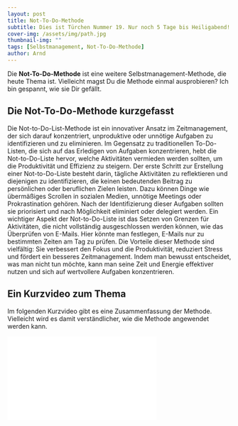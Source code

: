 ```yaml
---
layout: post
title: Not-To-Do-Methode
subtitle: Dies ist Türchen Nummer 19. Nur noch 5 Tage bis Heiligabend!
cover-img: /assets/img/path.jpg
thumbnail-img: ""
tags: [Selbstmanagement, Not-To-Do-Methode]
author: Arnd
---
```


Die **Not-To-Do-Methode** ist eine weitere Selbstmanagement-Methode, die heute Thema ist. Vielleicht magst Du die Methode einmal ausprobieren? Ich bin gespannt, wie sie Dir gefällt.

## Die Not-To-Do-Methode kurzgefasst

Die Not-to-Do-List-Methode ist ein innovativer Ansatz im Zeitmanagement, der sich darauf konzentriert, unproduktive oder unnötige Aufgaben zu identifizieren und zu eliminieren. Im Gegensatz zu traditionellen To-Do-Listen, die sich auf das Erledigen von Aufgaben konzentrieren, hebt die Not-to-Do-Liste hervor, welche Aktivitäten vermieden werden sollten, um die Produktivität und Effizienz zu steigern. Der erste Schritt zur Erstellung einer Not-to-Do-Liste besteht darin, tägliche Aktivitäten zu reflektieren und diejenigen zu identifizieren, die keinen bedeutenden Beitrag zu persönlichen oder beruflichen Zielen leisten. Dazu können Dinge wie übermäßiges Scrollen in sozialen Medien, unnötige Meetings oder Prokrastination gehören. Nach der Identifizierung dieser Aufgaben sollten sie priorisiert und nach Möglichkeit eliminiert oder delegiert werden. Ein wichtiger Aspekt der Not-to-Do-Liste ist das Setzen von Grenzen für Aktivitäten, die nicht vollständig ausgeschlossen werden können, wie das Überprüfen von E-Mails. Hier könnte man festlegen, E-Mails nur zu bestimmten Zeiten am Tag zu prüfen. Die Vorteile dieser Methode sind vielfältig: Sie verbessert den Fokus und die Produktivität, reduziert Stress und fördert ein besseres Zeitmanagement. Indem man bewusst entscheidet, was man nicht tun möchte, kann man seine Zeit und Energie effektiver nutzen und sich auf wertvollere Aufgaben konzentrieren.

## Ein Kurzvideo zum Thema

Im folgenden Kurzvideo gibt es eine Zusammenfassung der Methode. Vielleicht wird es damit verständlicher, wie die Methode angewendet werden kann.

<iframe width="336" height="189" src="<iframe width="560" height="315" src="https://www.youtube.com/embed/1uPmr6lZAVs?si=8kds-rlGdBTFK-RK" title="YouTube video player" frameborder="0" allow="accelerometer; autoplay; clipboard-write; encrypted-media; gyroscope; picture-in-picture; web-share" referrerpolicy="strict-origin-when-cross-origin" allowfullscreen></iframe>